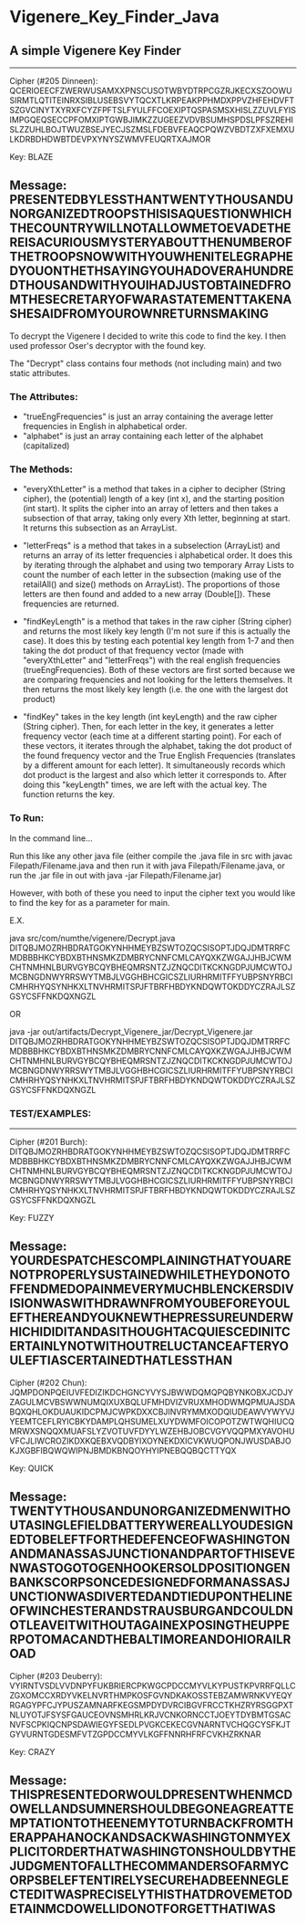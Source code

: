 # Vigenere_Key_Finder_Java
## A simple Vigenere Key Finder

--------------------------------------------
Cipher (#205 Dinneen):
QCERIOEECFZWERWUSAMXXPNSCUSOTWBYDTRPCGZRJKECXSZOOWUSIRMTLQTITEINRXSIBLUSEBSVYTQCXTLKRPEAKPPHMDXPPVZHFEHDVFTSZGVCINYTXYRXFCYZFPFTSLFYULFFCOEXIPTQSPASMSXHISLZZUVLFYISIMPGQEQSECCPFOMXIPTGWBJIMKZZUGEEZVDVBSUMHSPDSLPFSZREHISLZZUHLBOJTWUZBSEJYECJSZMSLFDEBVFEAQCPQWZVBDTZXFXEMXULKDRBDHDWBTDEVPXYNYSZWMVFEUQRTXAJMOR

Key: BLAZE

Message:
PRESENTEDBYLESSTHANTWENTYTHOUSANDUNORGANIZEDTROOPSTHISISAQUESTIONWHICHTHECOUNTRYWILLNOTALLOWMETOEVADETHEREISACURIOUSMYSTERYABOUTTHENUMBEROFTHETROOPSNOWWITHYOUWHENITELEGRAPHEDYOUONTHETHSAYINGYOUHADOVERAHUNDREDTHOUSANDWITHYOUIHADJUSTOBTAINEDFROMTHESECRETARYOFWARASTATEMENTTAKENASHESAIDFROMYOUROWNRETURNSMAKING
--------------------------------------------


To decrypt the Vigenere I decided to write this code to find the key. 
I then used professor Oser's decryptor with the found key.

The "Decrypt" class contains four methods (not including main) and two static attributes.

### The Attributes:
- "trueEngFrequencies" is just an array containing the average letter frequencies in English in alphabetical order.
- "alphabet" is just an array containing each letter of the alphabet (capitalized)


### The Methods:

- "everyXthLetter" is a method that takes in a cipher to decipher (String cipher), the (potential) length of a key (int x), and the starting position (int start). It splits the cipher into an array of letters and then takes a subsection of that array, taking only every Xth letter, beginning at start. It returns this subsection as an ArrayList<String>. 

- "letterFreqs" is a method that takes in a subselection (ArrayList<String>) and returns an array of its letter frequencies i alphabetical order. It does this by iterating through the alphabet and using two temporary Array Lists to count the number of each letter in the subsection (making use of the retailAll() and size() methods on ArrayList). The proportions of those letters are then found and added to a new array (Double[]). These frequencies are returned.

- "findKeyLength" is a method that takes in the raw cipher (String cipher) and returns the most likely key length (I'm not sure if this is actually the case). It does this by testing each potential key length from 1-7 and then taking the dot product of that frequency vector (made with "everyXthLetter" and "letterFreqs") with the real english frequencies (trueEngFrequencies). Both of these vectors are first sorted because we are comparing frequencies and not looking for the letters themselves. It then returns the most likely key length (i.e. the one with the largest dot product)

- "findKey" takes in the key length (int keyLength) and the raw cipher (String cipher). Then, for each letter in the key, it generates a letter frequency vector (each time at a different starting point). For each of these vectors, it iterates through the alphabet, taking the dot product of the found frequency vector and the True English Frequencies (translates by a different amount for each letter). It simultaneously records which dot product is the largest and also which letter it corresponds to. After doing this "keyLength" times, we are left with the actual key. The function returns the key.


### To Run:

In the command line...

Run this like any other java file (either compile the .java file in src with javac Filepath/Filename.java and then run it with java Filepath/Filename.java, or run the .jar file in out with java -jar Filepath/Filename.jar)

However, with both of these you need to input the cipher text you would like to find the key for as a parameter for main.

E.X.

java src/com/numthe/vigenere/Decrypt.java DITQBJMOZRHBDRATGOKYNHHMEYBZSWTOZQCSISOPTJDQJDMTRRFCMDBBBHKCYBDXBTHNSMKZDMBRYCNNFCMLCAYQXKZWGAJJHBJCWMCHTNMHNLBURVGYBCQYBHEQMRSNTZJZNQCDITKCKNGDPJUMCWTOJMCBNGDNWYRRSWYTMBJLVGGHBHCGICSZLIURHRMITFFYUBPSNYRBCICMHRHYQSYNHKXLTNVHRMITSPJFTBRFHBDYKNDQWTOKDDYCZRAJLSZGSYCSFFNKDQXNGZL

OR

java -jar out/artifacts/Decrypt_Vigenere_jar/Decrypt_Vigenere.jar DITQBJMOZRHBDRATGOKYNHHMEYBZSWTOZQCSISOPTJDQJDMTRRFCMDBBBHKCYBDXBTHNSMKZDMBRYCNNFCMLCAYQXKZWGAJJHBJCWMCHTNMHNLBURVGYBCQYBHEQMRSNTZJZNQCDITKCKNGDPJUMCWTOJMCBNGDNWYRRSWYTMBJLVGGHBHCGICSZLIURHRMITFFYUBPSNYRBCICMHRHYQSYNHKXLTNVHRMITSPJFTBRFHBDYKNDQWTOKDDYCZRAJLSZGSYCSFFNKDQXNGZL


### TEST/EXAMPLES:

--------------------------------------------
Cipher (#201 Burch):
DITQBJMOZRHBDRATGOKYNHHMEYBZSWTOZQCSISOPTJDQJDMTRRFCMDBBBHKCYBDXBTHNSMKZDMBRYCNNFCMLCAYQXKZWGAJJHBJCWMCHTNMHNLBURVGYBCQYBHEQMRSNTZJZNQCDITKCKNGDPJUMCWTOJMCBNGDNWYRRSWYTMBJLVGGHBHCGICSZLIURHRMITFFYUBPSNYRBCICMHRHYQSYNHKXLTNVHRMITSPJFTBRFHBDYKNDQWTOKDDYCZRAJLSZGSYCSFFNKDQXNGZL 

Key: FUZZY

Message:
YOURDESPATCHESCOMPLAININGTHATYOUARENOTPROPERLYSUSTAINEDWHILETHEYDONOTOFFENDMEDOPAINMEVERYMUCHBLENCKERSDIVISIONWASWITHDRAWNFROMYOUBEFOREYOULEFTHEREANDYOUKNEWTHEPRESSUREUNDERWHICHIDIDITANDASITHOUGHTACQUIESCEDINITCERTAINLYNOTWITHOUTRELUCTANCEAFTERYOULEFTIASCERTAINEDTHATLESSTHAN
--------------------------------------------
Cipher (#202 Chun):
JQMPDONPQEIUVFEDIZIKDCHGNCYVYSJBWWDQMQPQBYNKOBXJCDJYZAGULMCVBSWWNUMQIXUXBQLUFMHDVIZVRUXMHODWMQPMUAJSDABQXQHLOKDUAUKIDCPMJCWPKDXXCBJINVRYMMXODQIUDEAWVYWYVJYEEMTCEFLRYICBKYDAMPLQHSUMELXUYDWMFOICOPOTZWTWQHIUCQMRWXSNQQXMUAFSLYZVOTUVFDYYLWZEHBJOBCVGYVQQPMXYAVOHUVFCJLIWCROZIKDXKQEBXVQDBYIXOYNEKDXICVKWUQPONJWUSDABJOKJXGBFIBQWQWIPNJBMDKBNQOYHYIPNEBQQBQCTTYQX

Key: QUICK

Message:
TWENTYTHOUSANDUNORGANIZEDMENWITHOUTASINGLEFIELDBATTERYWEREALLYOUDESIGNEDTOBELEFTFORTHEDEFENCEOFWASHINGTONANDMANASSASJUNCTIONANDPARTOFTHISEVENWASTOGOTOGENHOOKERSOLDPOSITIONGENBANKSCORPSONCEDESIGNEDFORMANASSASJUNCTIONWASDIVERTEDANDTIEDUPONTHELINEOFWINCHESTERANDSTRAUSBURGANDCOULDNOTLEAVEITWITHOUTAGAINEXPOSINGTHEUPPERPOTOMACANDTHEBALTIMOREANDOHIORAILROAD
--------------------------------------------
Cipher (#203 Deuberry):
VYIRNTVSDLVVDNPYFUKBRIERCPKWGCPDCCMYVLKYPUSTKPVRRFQLLCZGXOMCCXRDYVKELNVRTHMPKOSFGVNDKAKOSSTEBZAMWRNKVYEQYRGAGYPFCJYPUSZAMNARFKEGSMPDYDVRCIBGVFRCCTKHZRYRSGGPXTNLUYOTJFSYSFGAUCEOVNSMHRLKRJVCNKORNCCTJOEYTDYBMTGSACNVFSCPKIQCNPSDAWIEGYFSEDLPVGKCEKECGVNARNTVCHQGCYSFKJTGYVURNTGDESMFVTZGPDCCMYVLKGFFNNRHFRFCVKHZRKNAR

Key: CRAZY

Message:
THISPRESENTEDORWOULDPRESENTWHENMCDOWELLANDSUMNERSHOULDBEGONEAGREATTEMPTATIONTOTHEENEMYTOTURNBACKFROMTHERAPPAHANOCKANDSACKWASHINGTONMYEXPLICITORDERTHATWASHINGTONSHOULDBYTHEJUDGMENTOFALLTHECOMMANDERSOFARMYCORPSBELEFTENTIRELYSECUREHADBEENNEGLECTEDITWASPRECISELYTHISTHATDROVEMETODETAINMCDOWELLIDONOTFORGETTHATIWAS
--------------------------------------------

